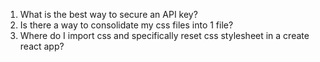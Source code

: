 1. What is the best way to secure an API key?
2. Is there a way to consolidate my css files into 1 file?
3. Where do I import css and specifically reset css stylesheet in a create react app?